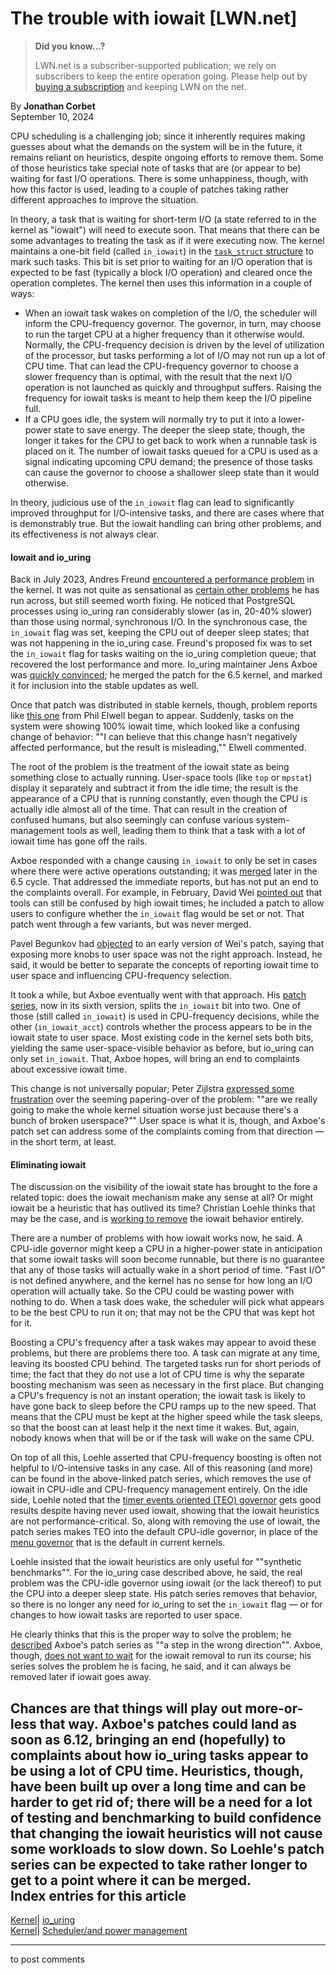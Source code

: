 # The trouble with iowait [LWN.net]

> **Did you know...?**
> 
> LWN.net is a subscriber-supported publication; we rely on subscribers to keep the entire operation going. Please help out by [buying a subscription](/Promo/nst-nag4/subscribe) and keeping LWN on the net. 

By **Jonathan Corbet**  
September 10, 2024 

CPU scheduling is a challenging job; since it inherently requires making guesses about what the demands on the system will be in the future, it remains reliant on heuristics, despite ongoing efforts to remove them. Some of those heuristics take special note of tasks that are (or appear to be) waiting for fast I/O operations. There is some unhappiness, though, with how this factor is used, leading to a couple of patches taking rather different approaches to improve the situation. 

In theory, a task that is waiting for short-term I/O (a state referred to in the kernel as "iowait") will need to execute soon. That means that there can be some advantages to treating the task as if it were executing now. The kernel maintains a one-bit field (called `in_iowait`) in the [`task_struct` structure](https://elixir.bootlin.com/linux/v6.11-rc6/source/include/linux/sched.h#L756) to mark such tasks. This bit is set prior to waiting for an I/O operation that is expected to be fast (typically a block I/O operation) and cleared once the operation completes. The kernel then uses this information in a couple of ways: 

  * When an iowait task wakes on completion of the I/O, the scheduler will inform the CPU-frequency governor. The governor, in turn, may choose to run the target CPU at a higher frequency than it otherwise would. Normally, the CPU-frequency decision is driven by the level of utilization of the processor, but tasks performing a lot of I/O may not run up a lot of CPU time. That can lead the CPU-frequency governor to choose a slower frequency than is optimal, with the result that the next I/O operation is not launched as quickly and throughput suffers. Raising the frequency for iowait tasks is meant to help them keep the I/O pipeline full. 
  * If a CPU goes idle, the system will normally try to put it into a lower-power state to save energy. The deeper the sleep state, though, the longer it takes for the CPU to get back to work when a runnable task is placed on it. The number of iowait tasks queued for a CPU is used as a signal indicating upcoming CPU demand; the presence of those tasks can cause the governor to choose a shallower sleep state than it would otherwise. 



In theory, judicious use of the `in_iowait` flag can lead to significantly improved throughput for I/O-intensive tasks, and there are cases where that is demonstrably true. But the iowait handling can bring other problems, and its effectiveness is not always clear. 

#### Iowait and io_uring

Back in July 2023, Andres Freund [encountered a performance problem](/ml/io-uring/20230707162007.194068-1-andres@anarazel.de/) in the kernel. It was not quite as sensational as [certain other problems](/Articles/967180/) he has run across, but still seemed worth fixing. He noticed that PostgreSQL processes using io_uring ran considerably slower (as in, 20-40% slower) than those using normal, synchronous I/O. In the synchronous case, the `in_iowait` flag was set, keeping the CPU out of deeper sleep states; that was not happening in the io_uring case. Freund's proposed fix was to set the `in_iowait` flag for tasks waiting on the io_uring completion queue; that recovered the lost performance and more. Io_uring maintainer Jens Axboe was [quickly convinced](/ml/io-uring/968801df-0973-4411-9092-95f272142a81@kernel.dk/); he merged the patch for the 6.5 kernel, and marked it for inclusion into the stable updates as well. 

Once that patch was distributed in stable kernels, though, problem reports like [this one](/ml/linux-kernel/CAMEGJJ2RxopfNQ7GNLhr7X9=bHXKo+G5OOe0LUq=+UgLXsv1Xg@mail.gmail.com/) from Phil Elwell began to appear. Suddenly, tasks on the system were showing 100% iowait time, which looked like a confusing change of behavior: ""I can believe that this change hasn't negatively affected performance, but the result is misleading,"" Elwell commented. 

The root of the problem is the treatment of the iowait state as being something close to actually running. User-space tools (like `top` or `mpstat`) display it separately and subtract it from the idle time; the result is the appearance of a CPU that is running constantly, even though the CPU is actually idle almost all of the time. That can result in the creation of confused humans, but also seemingly can confuse various system-management tools as well, leading them to think that a task with a lot of iowait time has gone off the rails. 

Axboe responded with a change causing `in_iowait` to only be set in cases where there were active operations outstanding; it was [merged](https://git.kernel.org/linus/7b72d661f1f2) later in the 6.5 cycle. That addressed the immediate reports, but has not put an end to the complaints overall. For example, in February, David Wei [pointed out](/ml/all/20240224050735.1759733-1-dw@davidwei.uk) that tools can still be confused by high iowait times; he included a patch to allow users to configure whether the `in_iowait` flag would be set or not. That patch went through a few variants, but was never merged. 

Pavel Begunkov had [objected](/ml/all/678382b5-0448-4f4d-b7b7-8df7592d77a4@gmail.com) to an early version of Wei's patch, saying that exposing more knobs to user space was not the right approach. Instead, he said, it would be better to separate the concepts of reporting iowait time to user space and influencing CPU-frequency selection. 

It took a while, but Axboe eventually went with that approach. His [patch series](/ml/all/20240819154259.215504-1-axboe@kernel.dk), now in its sixth version, splits the `in_iowait` bit into two. One of those (still called `in_iowait`) is used in CPU-frequency decisions, while the other (`in_iowait_acct`) controls whether the process appears to be in the iowait state to user space. Most existing code in the kernel sets both bits, yielding the same user-space-visible behavior as before, but io_uring can only set `in_iowait`. That, Axboe hopes, will bring an end to complaints about excessive iowait time. 

This change is not universally popular; Peter Zijlstra [expressed some frustration](/ml/all/20240905095134.GC15400@noisy.programming.kicks-ass.net) over the seeming papering-over of the problem: ""are we really going to make the whole kernel situation worse just because there's a bunch of broken userspace?"" User space is what it is, though, and Axboe's patch set can address some of the complaints coming from that direction — in the short term, at least. 

#### Eliminating iowait

The discussion on the visibility of the iowait state has brought to the fore a related topic: does the iowait mechanism make any sense at all? Or might iowait be a heuristic that has outlived its time? Christian Loehle thinks that may be the case, and is [working to remove](/ml/all/20240905092645.2885200-1-christian.loehle@arm.com) the iowait behavior entirely. 

There are a number of problems with how iowait works now, he said. A CPU-idle governor might keep a CPU in a higher-power state in anticipation that some iowait tasks will soon become runnable, but there is no guarantee that any of those tasks will actually wake in a short period of time. "Fast I/O" is not defined anywhere, and the kernel has no sense for how long an I/O operation will actually take. So the CPU could be wasting power with nothing to do. When a task does wake, the scheduler will pick what appears to be the best CPU to run it on; that may not be the CPU that was kept hot for it. 

Boosting a CPU's frequency after a task wakes may appear to avoid these problems, but there are problems there too. A task can migrate at any time, leaving its boosted CPU behind. The targeted tasks run for short periods of time; the fact that they do not use a lot of CPU time is why the separate boosting mechanism was seen as necessary in the first place. But changing a CPU's frequency is not an instant operation; the iowait task is likely to have gone back to sleep before the CPU ramps up to the new speed. That means that the CPU must be kept at the higher speed while the task sleeps, so that the boost can at least help it the next time it wakes. But, again, nobody knows when that will be or if the task will wake on the same CPU. 

On top of all this, Loehle asserted that CPU-frequency boosting is often not helpful to I/O-intensive tasks in any case. All of this reasoning (and more) can be found in the above-linked patch series, which removes the use of iowait in CPU-idle and CPU-frequency management entirely. On the idle side, Loehle noted that the [timer events oriented (TEO) governor](https://docs.kernel.org/admin-guide/pm/cpuidle.html#the-timer-events-oriented-teo-governor) gets good results despite having never used iowait, showing that the iowait heuristics are not performance-critical. So, along with removing the use of iowait, the patch series makes TEO into the default CPU-idle governor, in place of the [menu governor](https://docs.kernel.org/admin-guide/pm/cpuidle.html#the-menu-governor) that is the default in current kernels. 

Loehle insisted that the iowait heuristics are only useful for ""synthetic benchmarks"". For the io_uring case described above, he said, the real problem was the CPU-idle governor using iowait (or the lack thereof) to put the CPU into a deeper sleep state. His patch series removes that behavior, so there is no longer any need for io_uring to set the `in_iowait` flag — or for changes to how iowait tasks are reported to user space. 

He clearly thinks that this is the proper way to solve the problem; he [described](/ml/all/c8cd6339-c168-4409-8cc4-e85e7ad92914@arm.com) Axboe's patch series as ""a step in the wrong direction"". Axboe, though, [does not want to wait](/ml/all/9a0f2192-b897-4952-b4ea-7fe229f33001@kernel.dk) for the iowait removal to run its course; his series solves the problem he is facing, he said, and it can always be removed later if iowait goes away. 

Chances are that things will play out more-or-less that way. Axboe's patches could land as soon as 6.12, bringing an end (hopefully) to complaints about how io_uring tasks appear to be using a lot of CPU time. Heuristics, though, have been built up over a long time and can be harder to get rid of; there will be a need for a lot of testing and benchmarking to build confidence that changing the iowait heuristics will not cause some workloads to slow down. So Loehle's patch series can be expected to take rather longer to get to a point where it can be merged.  
Index entries for this article  
---  
[Kernel](/Kernel/Index)| [io_uring](/Kernel/Index#io_uring)  
[Kernel](/Kernel/Index)| [Scheduler/and power management](/Kernel/Index#Scheduler-and_power_management)  
  


* * *

to post comments 
